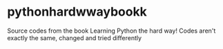 # pythonhardwwaybookk
Source codes from the book Learning Python the hard way!
Codes aren't exactly the same, changed and tried differently
